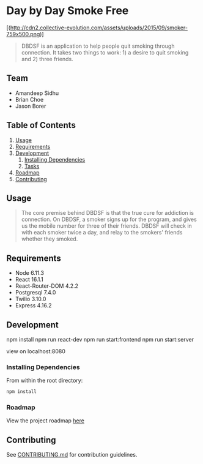# Day by Day Smoke Free

[(http://cdn2.collective-evolution.com/assets/uploads/2015/09/smoker-759x500.png)]

> DBDSF is an application to help people quit smoking through connection. It takes two things to work: 1) a desire to quit smoking and 2) three friends.

## Team

  - Amandeep Sidhu
  - Brian Choe
  - Jason Borer

## Table of Contents

1. [Usage](#Usage)
1. [Requirements](#requirements)
1. [Development](#development)
    1. [Installing Dependencies](#installing-dependencies)
    1. [Tasks](#tasks)
1. [Roadmap](#roadmap)
1. [Contributing](#contributing)

## Usage

> The core premise behind DBDSF is that the true cure for addiction is connection. On DBDSF, a smoker signs up for the program, and gives us the mobile number for three of their friends. DBDSF will check in with each smoker twice a day, and relay to the smokers' friends whether they smoked.

## Requirements

- Node 6.11.3
- React 16.1.1
- React-Router-DOM 4.2.2
- Postgresql 7.4.0
- Twilio 3.10.0
- Express 4.16.2

## Development

npm install
npm run react-dev
npm run start:frontend
npm run start:server

view on localhost:8080

### Installing Dependencies

From within the root directory:

```sh
npm install
```

### Roadmap

View the project roadmap [here](LINK_TO_DOC)


## Contributing

See [CONTRIBUTING.md](CONTRIBUTING.md) for contribution guidelines.
